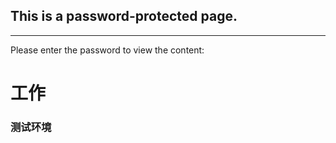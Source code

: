 <!-- 在需要加密的页面顶部添加如下 div 标签 -->
<div class="password-wrapper">
    <div class="password-content">
        <h2>This is a password-protected page.</h2>
        <hr>
        <p>Please enter the password to view the content:</p>
        <div class="password-form"></div>
    </div>
</div>

# 工作
### 测试环境
